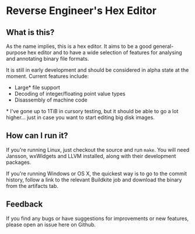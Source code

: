 # Reverse Engineer's Hex Editor

## What is this?

As the name implies, this is a hex editor. It aims to be a good general-purpose hex editor and to have a wide selection of features for analysing and annotating binary file formats.

It is still in early development and should be considered in alpha state at the moment. Current features include:

* Large* file support
* Decoding of integer/floating point value types
* Disassembly of machine code

\* I've gone up to 1TiB in cursory testing, but it should be able to go a lot higher... just in case you want to start editing big disk images.

## How can I run it?

If you're running Linux, just checkout the source and run `make`. You will need Jansson, wxWidgets and LLVM installed, along with their development packages.

If you're running Windows or OS X, the quickest way is to go to the commit history, follow a link to the relevant Buildkite job and download the binary from the artifacts tab.

## Feedback

If you find any bugs or have suggestions for improvements or new features, please open an issue here on Github.
